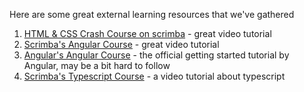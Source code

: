 Here are some great external learning resources that we've gathered

1. [HTML & CSS Crash Course on scrimba](https://scrimba.com/g/ghtmlcss) - great video tutorial
2. [Scrimba's Angular Course](https://scrimba.com/p/pQxesM/ce4baH) - great video tutorial
3. [Angular's Angular Course](https://angular.io/start) - the official getting started tutorial by Angular, may be a bit hard to follow 
4. [Scrimba's Typescript Course](https://scrimba.com/g/gintrototypescript) - a video tutorial about typescript